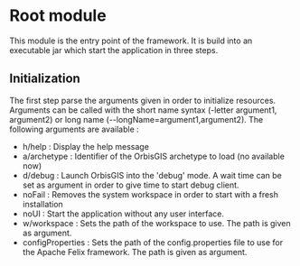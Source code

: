 # Root module

This module is the entry point of the framework.
It is build into an executable jar which start the application in three steps.

## Initialization

The first step parse the arguments given in order to initialize resources.
Arguments can be called with the short name syntax (-letter argument1, argument2) or long name (--longName=argument1,argument2).
The following arguments are available  :
 - h/help : Display the help message
 - a/archetype : Identifier of the OrbisGIS archetype to load (no available now)
 - d/debug : Launch OrbisGIS into the 'debug' mode. A wait time can be set as argument in order to give time to start debug client.
 - noFail : Removes the system workspace in order to start with a fresh installation
 - noUI : Start the application without any user interface.
 - w/workspace : Sets the path of the workspace to use. The path is given as argument.
 - configProperties : Sets the path of the config.properties file to use for the Apache Felix framework. The path is given as argument.